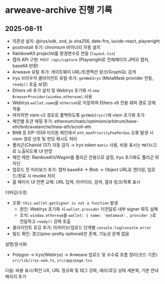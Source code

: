 # arweave-archive 진행 기록

## 2025-08-11

- 의존성 설치: @irys/sdk, zod, js-sha256, date-fns, lucide-react, playwright
- postinstall 추가: chromium 바이너리 자동 설치
- RainbowKit projectId를 환경변수로 연동 (`layout.tsx`)
- 캡처 API 구현: `POST /api/capture` (Playwright로 전체페이지 JPEG 캡처, base64 반환)
- Arweave 유틸 추가: 게이트웨이 URL/트랜잭션 링크/GraphQL 검색
- Irys 브라우저 클라이언트 유틸 추가: `getWebIrys` (MetaMask provider 연동, `ready()` 호출 보장)
- Ethers v6 추가 설치 및 WebIrys 초기화 시 `new BrowserProvider(window.ethereum)` 사용
- WebIrys `wallet.name`을 `ethersv6`로 지정하여 Ethers v6 전용 래퍼 경로 강제 적용
- 여차하면 viem v2 경로로 폴백하도록 `getWebIrys()`에 viem 초기화 추가
- 체인별 토큰 매핑 추가: ethereum/matic/optimism/arbitrum/base-eth/bnb/avalanche/linea-eth/scroll-eth
- BNB 등 EIP-1559 미지원 체인에서 `eth_maxPriorityFeePerGas` 오류 발생 시 viem 경로 선호 및 펀딩 재시도 처리
- 폴리곤(ChainId 137) 자동 감지 → Irys token `matic` 사용, 비용 표시는 `MATIC`으로 노출되도록 UI 반영
- 체인 제한: RainbowKit/Wagmi를 폴리곤 전용으로 설정, Irys 초기화도 폴리곤 외 차단
- 업로드 전 미리보기 추가: 캡처 base64 → Blob → Object URL로 렌더링, 업로드/완료 시 revoke 처리
- 홈 페이지 UI 전면 교체: URL 입력, 아카이브, 검색, 결과 링크/목록 표시

디버깅/수정:
- 오류: `this.wallet.getSigner is not a function` 발생
  - 원인: WebIrys 초기화 시 `wallet.provider` 미전달로 내부 signer 획득 실패
  - 조치: `window.ethereum`을 `wallet: { name: 'metamask', provider }`로 전달하고 `ready()` 강제 호출
- 클라이언트 로깅 추가: 아카이브/업로드 단계별 `console.log`/`console.error`
- 빌드 확인: 경고(pino-pretty optional)만 존재, 기능상 문제 없음

설명/문서화:
- Polygon → Irys(WebIrys) → Arweave 업로드 및 수수료 흐름 정리(코드 기준): `src/lib/irys-web.ts`, `src/app/page.tsx`

다음: 비용 표시/확인 UX, URL 정규화 및 태그 강화, 에러/로딩 상태 세분화, 기본 안내 페이지 추가


